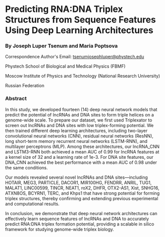 # Predicting RNA:DNA Triplex Structures from Sequence Features Using Deep Learning Architectures

### By Joseph Luper Tsenum and Maria Poptsova

Correspondence Author's Email: tsenumjosephluper@phystech.edu

Phystech School of Biological and Medical Physics (FBMF)

Moscow Institute of Physics and Technology (National Research University)

Russian Federation


### Abstract

In this study, we developed fourteen (14) deep neural network models that predict the potential of lncRNAs and DNA sites to form triple helices on a genome-wide scale. To prepare our dataset, we first used Triplexator to screen out lncRNAs and DNA sites with low triplex-forming potential. We then trained different deep learning architectures, including two-layer convolutional neural networks (CNN), residual neural networks (ResNN), long short-term memory recurrent neural networks (LSTM-RNN), and multilayer perceptrons (MLP). Among these architectures, our lncRNA_CNN and LSTM3-RNN both achieved a mean AUC of 0.99 for lncRNA features at a kernel size of 32 and a learning rate of 1e-3. For DNA site features, our DNA_CNN achieved the best performance with a mean AUC of 0.98 under the same conditions. 

Our models revealed several novel lncRNAs and DNA sites—including HOTAIR, MEG3, PARTICLE, DACOR1, MIR100HG, FENDRR, ANRIL, TUG1, MALAT1, LINC00599, TINCR, NEAT1, roX2, DHFR, OTX2-AS1, Xist, SNHG16, ATXN8OS, BCYRN1, TERC, and Khps1 that have strong potential for forming triplex structures, thereby confirming and extending previous experimental and computational results. 

In conclusion, we demonstrate that deep neural network architectures can effectively learn sequence features of lncRNAs and DNA to accurately predict RNA:DNA triplex formation potential, providing a scalable in silico framework for studying genome-wide triplex biology. 
